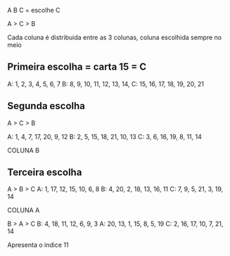 A B C = escolhe C

A > C > B

Cada coluna é distribuida entre as 3 colunas,
coluna escolhida sempre no meio



## Primeira escolha = carta 15 = C
A: 1, 2, 3, 4, 5, 6, 7
B: 8, 9, 10, 11, 12, 13, 14,
C: 15, 16, 17, 18, 19, 20, 21


## Segunda escolha
A > C > B

A: 1, 4, 7, 17, 20, 9, 12
B: 2, 5, 15, 18, 21, 10, 13
C: 3, 6, 16, 19, 8, 11, 14

COLUNA B

## Terceira escolha

A > B > C
A: 1, 17, 12, 15, 10, 6, 8
B: 4, 20, 2, 18, 13, 16, 11
C: 7, 9, 5, 21, 3, 19, 14

COLUNA A

B > A > C
B: 4, 18, 11, 12, 6, 9, 3
A: 20, 13, 1, 15, 8, 5, 19
C: 2, 16, 17, 10, 7, 21, 14

Apresenta o indice 11
